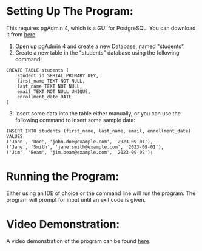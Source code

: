 # Setting Up The Program:

This requires pgAdmin 4, which is a GUI for PostgreSQL. You can download it from [here](https://www.pgadmin.org/download/).

1. Open up pgAdmin 4 and create a new Database, named "students".
2. Create a new table in the "students" database using the following command:

```postgresql
CREATE TABLE students (
    student_id SERIAL PRIMARY KEY,
    first_name TEXT NOT NULL,
    last_name TEXT NOT NULL,
    email TEXT NOT NULL UNIQUE,
    enrollment_date DATE
)
```

3. Insert some data into the table either manually, or you can use the following command to insert some sample data:

```postgresql
INSERT INTO students (first_name, last_name, email, enrollment_date) VALUES
('John', 'Doe', 'john.doe@example.com', '2023-09-01'),
('Jane', 'Smith', 'jane.smith@example.com', '2023-09-01'),
('Jim', 'Beam', 'jim.beam@example.com', '2023-09-02');
```

# Running the Program:

Either using an IDE of choice or the command line will run the program.
The program will prompt for input until an exit code is given.

# Video Demonstration:

A video demonstration of the program can be found [here](https://youtu.be/EPhj8m7zml4).
